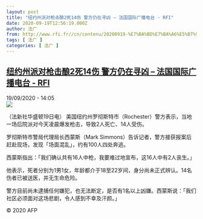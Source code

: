 ```yaml
---
layout: post
title: "纽约州派对枪击酿2死14伤 警方仍在寻凶 – 法国国际广播电台 - RFI"
date: 2020-09-19T12:56:19.000Z
author: 法广
from: http://www.rfi.fr//cn/contenu/20200919-%E7%BA%BD%E7%BA%A6%E5%B7%9E%E6%B4%BE%E5%AF%B9%E6%9E%AA%E5%87%BB%E9%85%BF2%E6%AD%BB14%E4%BC%A4-%E8%AD%A6%E6%96%B9%E4%BB%8D%E5%9C%A8%E5%AF%BB%E5%87%B6
tags: [ 法广 ]
categories: [ 法广 ]
---
```

<!--1600520179000-->
[纽约州派对枪击酿2死14伤 警方仍在寻凶 – 法国国际广播电台 - RFI](http://www.rfi.fr//cn/contenu/20200919-%E7%BA%BD%E7%BA%A6%E5%B7%9E%E6%B4%BE%E5%AF%B9%E6%9E%AA%E5%87%BB%E9%85%BF2%E6%AD%BB14%E4%BC%A4-%E8%AD%A6%E6%96%B9%E4%BB%8D%E5%9C%A8%E5%AF%BB%E5%87%B6)
------

<div>
<div>19/09/2020 - 14:05</div><img src="https://s.rfi.fr/media/display/a097ea80-fa75-11ea-883f-005056a964fe/w:310/p:16x9/int0009b.200919200502.jpg"><div class="t-content__body u-clearfix">            <p>（法新社华盛顿19日电）    美国纽约州罗彻斯特市（Rochester）警方表示，当地一场后院派对今天凌晨爆发枪击，导致2人死亡、14人受伤。</p><p>    罗彻斯特市警局代理局长西蒙斯（Mark Simmons）告诉记者，警方接获报案后赶赴现场，发现「场面混乱」，约有100人四处奔逃。</p><p>    西蒙斯指出：「我们确认共有16人中枪，我要难过地宣布，这16人中有2人丧生。」</p><p>    他表示，死者分别为1男1女，年龄都介于18至22岁间，身分尚未正式辨认。14名伤者已被送医，并无生命危险。</p><p>    警方目前尚未逮捕任何嫌犯，也无法断定，是否有1名以上凶嫌。西蒙斯说：「我们社区必须面对这场悲剧，令人感到不幸及汗颜。」</p>            <p class="t-copyright">© 2020 AFP</p>        </div>
</div>
